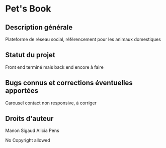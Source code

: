 # Pet's Book

## Description générale 

Plateforme de réseau social, référencement pour les animaux domestiques

## Statut du projet

Front end terminé mais back end encore à faire

## Bugs connus et corrections éventuelles apportées

Carousel contact non responsive, à corriger

## Droits d'auteur

Manon Sigaud
Alicia Pens

No Copyright allowed
